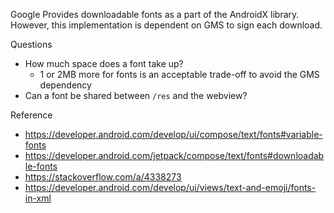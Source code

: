 
Google Provides downloadable fonts as a part of the AndroidX library. However, this implementation is dependent on GMS to sign each download.


Questions

- How much space does a font take up?
	- 1 or 2MB more for fonts is an acceptable trade-off to avoid the GMS dependency
- Can a font be shared between `/res` and the webview?	

Reference
- https://developer.android.com/develop/ui/compose/text/fonts#variable-fonts
- https://developer.android.com/jetpack/compose/text/fonts#downloadable-fonts
- https://stackoverflow.com/a/4338273
- https://developer.android.com/develop/ui/views/text-and-emoji/fonts-in-xml
